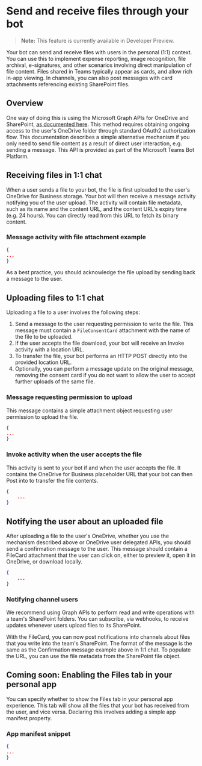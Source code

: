 # Send and receive files through your bot

>**Note:** This feature is currently available in Developer Preview.

Your bot can send and receive files with users in the personal (1:1) context. You can use this to implement expense reporting, image recognition, file archival, e-signatures, and other scenarios involving direct manipulation of file content. Files shared in Teams typically appear as cards, and allow rich in-app viewing. In channels, you can also post messages with card attachments referencing existing SharePoint files.

## Overview

One way of doing this is using the Microsoft Graph APIs for OneDrive and SharePoint, [as documented here](https://docs.microsoft.com/en-us/onedrive/developer/rest-api/). This method requires obtaining ongoing access to the user's OneDrive folder through standard OAuth2 authorization flow. This documentation describes a simple alternative mechanism if you only need to send file content as a result of direct user interaction, e.g. sending a message. This API is provided as part of the Microsoft Teams Bot Platform.

## Receiving files in 1:1 chat
When a user sends a file to your bot, the file is first uploaded to the user's OneDrive for Business storage. Your bot will then receive a message activity notifying you of the user upload. The activity will contain file metadata, such as its name and the content URL, and the content URL's expiry time (e.g. 24 hours). You can directly read from this URL to fetch its binary content.

### Message activity with file attachment example
```json
{
...
}
```

As a best practice, you should acknowledge the file upload by sending back a message to the user.

## Uploading files to 1:1 chat
Uploading a file to a user involves the following steps:
1. Send a message to the user requesting permission to write the file. This message must contain a `FileConsentCard` attachment with the name of the file to be uploaded.
2. If the user accepts the file download, your bot will receive an Invoke activity with a location URL.
3. To transfer the file, your bot performs an HTTP POST directly into the provided location URL.
4. Optionally, you can perform a message update on the original message, removing the consent card if you do not want to allow the user to accept further uploads of the same file.

### Message requesting permission to upload
This message contains a simple attachment object requesting user permission to upload the file.

```json
{
...
}
```

### Invoke activity when the user accepts the file
This activity is sent to your bot if and when the user accepts the file. It contains the OneDrive for Business placeholder URL that your bot can then Post into to transfer the file contents.

```json
{
    ...
}
```

## Notifying the user about an uploaded file
After uploading a file to the user's OneDrive, whether you use the mechanism described above or OneDrive user delegated APIs, you should send a confirmation message to the user. This message should contain  a FileCard attachment that the user can click on, either to preview it, open it in OneDrive, or download locally.

```json
{
    ...
}
```

### Notifying channel users
We recommend using Graph APIs to perform read and write operations with a team's SharePoint folders. You can subscribe, via webhooks, to receive updates whenever users upload files to its SharePoint.

With the FileCard, you can now post notifications into channels about files that you write into the team's SharePoint. The format of the message is the same as the Confirmation message example above in 1:1 chat. To populate the URL, you can use the file metadata from the SharePoint file object.

## Coming soon: Enabling the Files tab in your personal app
You can specify whether to show the Files tab in your personal app experience. This tab will show all the files that your bot has  received from the user, and vice versa. Declaring this involves adding a simple app manifest property.

### App manifest snippet
```json
{
...
}
```